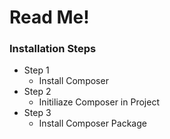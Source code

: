 # Read Me!
### Installation Steps
- Step 1
  - Install Composer
- Step 2
  - Initiliaze Composer in Project
- Step 3
  - Install Composer Package
